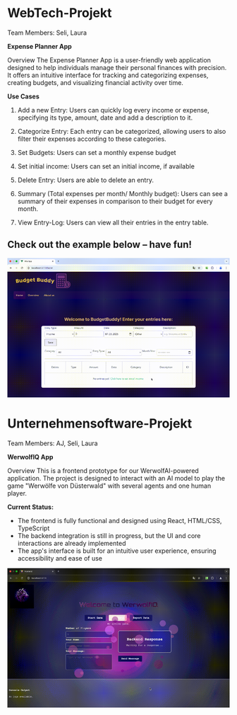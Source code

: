 # WebTech-Projekt

Team Members: Seli, Laura

**Expense Planner App**

Overview
The Expense Planner App is a user-friendly web application designed to help individuals manage their 
personal finances with precision. It offers an intuitive interface for tracking and categorizing expenses, 
creating budgets, and visualizing financial activity over time.

**Use Cases**

1) Add a new Entry: Users can quickly log every income or expense, specifying its type, amount, date and add a description to it.

2) Categorize Entry: Each entry can be categorized, allowing users to also filter their expenses according to these categories.

3) Set Budgets: Users can set a monthly expense budget 

4) Set initial income: Users can set an initial income, if available 

5) Delete Entry: Users are able to delete an entry.

6) Summary (Total expenses per month/ Monthly budget): Users can see a summary of their expenses in comparison to their budget for every month.

7) View Entry-Log: Users can view all their entries in the entry table.


## Check out the example below – have fun!

![Demo](Budget_Buddy.gif)


# Unternehmensoftware-Projekt

Team Members: AJ, Seli, Laura

**WerwolfIQ App**

Overview
This is a frontend prototype for our WerwolfAI-powered application. 
The project is designed to interact with an AI model to play the game "Werwölfe von Düsterwald" with several agents
and one human player.

**Current Status:**
- The frontend is fully functional and designed using React, HTML/CSS, TypeScript
- The backend integration is still in progress, but the UI and core interactions are already implemented
- The app's interface is built for an intuitive user experience, ensuring accessibility and ease of use

![Demo](WerwolfIQApp.gif)

